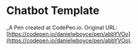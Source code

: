 # Chatbot Template
 _A Pen created at CodePen.io. Original URL: [https://codepen.io/danielwboyce/pen/abbYVOo](https://codepen.io/danielwboyce/pen/abbYVOo).

 